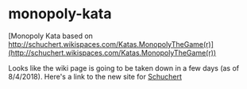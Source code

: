# monopoly-kata
[Monopoly Kata based on http://schuchert.wikispaces.com/Katas.MonopolyTheGame(r)](http://schuchert.wikispaces.com/Katas.MonopolyTheGame(r)) 

Looks like the wiki page is going to be taken down in a few days (as of 8/4/2018). Here's a link to the new site for 
[Schuchert](https://schuchert.github.io/wikispaces/pages/home.html)
